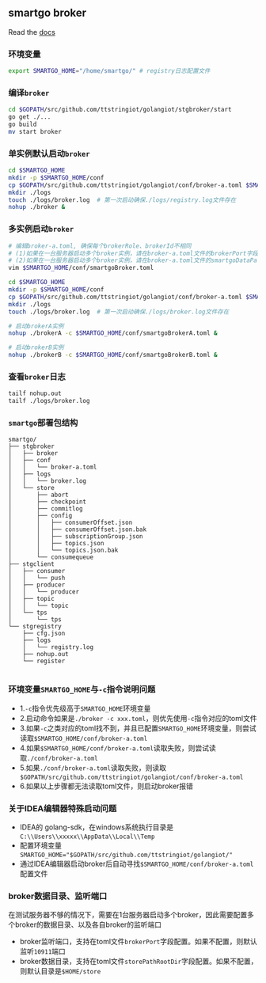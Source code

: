 ## smartgo broker


Read the [docs](http://github.com/ttstringiot/golangiot)

### 环境变量
```bash
export SMARTGO_HOME="/home/smartgo/" # registry日志配置文件
```

### 编译`broker`
```bash
cd $GOPATH/src/github.com/ttstringiot/golangiot/stgbroker/start
go get ./...
go build 
mv start broker
```

### 单实例默认启动`broker`
```bash
cd $SMARTGO_HOME
mkdir -p $SMARTGO_HOME/conf
cp $GOPATH/src/github.com/ttstringiot/golangiot/conf/broker-a.toml $SMARTGO_HOME/conf/
mkdir ./logs
touch ./logs/broker.log  # 第一次启动确保./logs/registry.log文件存在
nohup ./broker &
```

### 多实例启动`broker`
```bash
# 编辑broker-a.toml, 确保每个brokerRole、brokerId不相同
# (1)如果在一台服务器启动多个broker实例，请在broker-a.toml文件的brokerPort字段更新监听端口
# (2)如果在一台服务器启动多个broker实例，请在broker-a.toml文件的smartgoDataPath字段设置不同实例的数据目录
vim $SMARTGO_HOME/conf/smartgoBroker.toml

cd $SMARTGO_HOME
mkdir -p $SMARTGO_HOME/conf
cp $GOPATH/src/github.com/ttstringiot/golangiot/conf/broker-a.toml $SMARTGO_HOME/conf/
mkdir ./logs
touch ./logs/broker.log  # 第一次启动确保./logs/broker.log文件存在

# 启动brokerA实例
nohup ./brokerA -c $SMARTGO_HOME/conf/smartgoBrokerA.toml &

# 启动brokerB实例
nohup ./brokerB -c $SMARTGO_HOME/conf/smartgoBrokerB.toml &
```


### 查看`broker`日志
```bash
tailf nohup.out
tailf ./logs/broker.log
```


### `smartgo`部署包结构
```
smartgo/
├── stgbroker
│   ├── broker
│   ├── conf
│   │   └── broker-a.toml
│   ├── logs
│   │   └── broker.log
│   └── store
│       ├── abort
│       ├── checkpoint
│       ├── commitlog
│       ├── config
│       │   ├── consumerOffset.json
│       │   ├── consumerOffset.json.bak
│       │   ├── subscriptionGroup.json
│       │   ├── topics.json
│       │   └── topics.json.bak
│       └── consumequeue
├── stgclient
│   ├── consumer
│   │   └── push
│   ├── producer
│   │   └── producer
│   ├── topic
│   │   └── topic
│   └── tps
│       └── tps
└── stgregistry
    ├── cfg.json
    ├── logs
    │   └── registry.log
    ├── nohup.out
    └── register
    
```

### 环境变量`SMARTGO_HOME`与`-c`指令说明问题
* 1.`-c`指令优先级高于`SMARTGO_HOME`环境变量
* 2.启动命令如果是`./broker -c xxx.toml`，则优先使用`-c`指令对应的toml文件
* 3.如果`-c`之类对应的toml找不到，并且已配置`SMARTGO_HOME`环境变量，则尝试读取`$SMARTGO_HOME/conf/broker-a.toml`
* 4.如果`$SMARTGO_HOME/conf/broker-a.toml`读取失败，则尝试读取`./conf/broker-a.toml`
* 5.如果`./conf/broker-a.toml`读取失败，则读取`$GOPATH/src/github.com/ttstringiot/golangiot/conf/broker-a.toml`
* 6.如果以上步骤都无法读取toml文件，则启动broker报错

### 关于IDEA编辑器特殊启动问题
* IDEA的 golang-sdk，在windows系统执行目录是`C:\\Users\\xxxxx\\AppData\\Local\\Temp`
* 配置环境变量`SMARTGO_HOME="$GOPATH/src/github.com/ttstringiot/golangiot/"`
* 通过IDEA编辑器启动broker后自动寻找`$SMARTGO_HOME/conf/broker-a.toml`配置文件

### broker数据目录、监听端口
在测试服务器不够的情况下，需要在1台服务器启动多个broker，因此需要配置多个broker的数据目录、以及各自broker的监听端口
* broker监听端口，支持在toml文件```brokerPort```字段配置。如果不配置，则默认监听```10911```端口
* broker数据目录，支持在toml文件```storePathRootDir```字段配置。如果不配置，则默认目录是```$HOME/store```



 